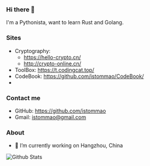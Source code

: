 ### Hi there 👋

I'm a Pythonista, want to learn Rust and Golang.

### Sites


- Cryptography:
  -  <https://hello-crypto.cn/>
  -  <http://crypto-online.cn/>
- ToolBox: <https://t.codingcat.top/>
- CodeBook: <https://github.com/istommao/CodeBook/>
- 
### Contact me

- GitHub: <https://github.com/istommao>
- Gmail: <istommao@gmail.com>

### About

- 🔭 I’m currently working on Hangzhou, China


![Github Stats](https://github-readme-stats.vercel.app/api?username=istommao&show_icons=true&theme=dark)

<!--
**istommao/istommao** is a ✨ _special_ ✨ repository because its `README.md` (this file) appears on your GitHub profile.

Here are some ideas to get you started:

- 🔭 I’m currently working on HangZhou
- 🌱 I’m currently learning ...
- 👯 I’m looking to collaborate on ...
- 🤔 I’m looking for help with ...
- 💬 Ask me about ...
- 📫 How to reach me: ...
- 😄 Pronouns: ...
- ⚡ Fun fact: ...
-->
